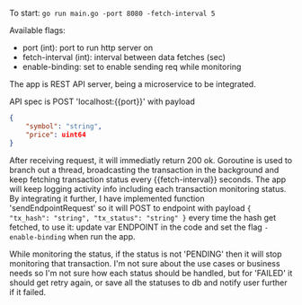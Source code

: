 To start: `go run main.go -port 8080 -fetch-interval 5`

Available flags:
- port (int): port to run http server on
- fetch-interval (int): interval between data fetches (sec)
- enable-binding: set to enable sending req while monitoring

The app is REST API server, being a microservice to be integrated.

API spec is POST 'localhost:{{port}}' with payload
```json
{
    "symbol": "string",
    "price": uint64
}
```

After receiving request, it will immediatly return 200 ok. Goroutine is used to branch out a thread, broadcasting the transaction in the background and keep fetching transaction status every {{fetch-interval}} seconds. The app will keep logging activity info including each transaction monitoring status. By integrating it further, I have implemented function 'sendEndpointRequest' so it will POST to endpoint with payload `{ "tx_hash": "string", "tx_status": "string" }` every time the hash get fetched, to use it: update var ENDPOINT in the code and set the flag `-enable-binding` when run the app.

While monitoring the status, if the status is not 'PENDING' then it will stop monitoring that transaction. I'm not sure about the use cases or business needs so I'm not sure how each status should be handled, but for 'FAILED' it should get retry again, or save all the statuses to db and notify user further if it failed.